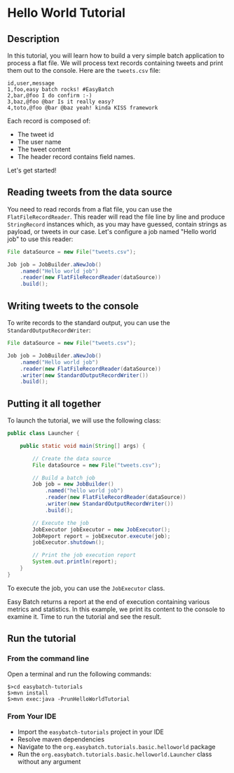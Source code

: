 # Hello World Tutorial

## Description

In this tutorial, you will learn how to build a very simple batch application to process a flat file.
We will process text records containing tweets and print them out to the console. Here are the `tweets.csv` file:

```
id,user,message
1,foo,easy batch rocks! #EasyBatch
2,bar,@foo I do confirm :-)
3,baz,@foo @bar Is it really easy?
4,toto,@foo @bar @baz yeah! kinda KISS framework
```

Each record is composed of:

* The tweet id
* The user name
* The tweet content
* The header record contains field names.

Let's get started!

## Reading tweets from the data source

You need to read records from a flat file, you can use the `FlatFileRecordReader`.
This reader will read the file line by line and produce `StringRecord` instances which, as you may have guessed,
 contain strings as payload, or tweets in our case.
Let's configure a job named "Hello world job" to use this reader:

```java
File dataSource = new File("tweets.csv");

Job job = JobBuilder.aNewJob()
    .named("Hello world job")
    .reader(new FlatFileRecordReader(dataSource))
    .build();
```

## Writing tweets to the console

To write records to the standard output, you can use the `StandardOutputRecordWriter`:

```java
File dataSource = new File("tweets.csv");

Job job = JobBuilder.aNewJob()
    .named("Hello world job")
    .reader(new FlatFileRecordReader(dataSource))
    .writer(new StandardOutputRecordWriter())
    .build();
```

## Putting it all together

To launch the tutorial, we will use the following class:

```java
public class Launcher {

    public static void main(String[] args) {

        // Create the data source
        File dataSource = new File("tweets.csv");

        // Build a batch job
        Job job = new JobBuilder()
            .named("hello world job")
            .reader(new FlatFileRecordReader(dataSource))
            .writer(new StandardOutputRecordWriter())
            .build();

        // Execute the job
        JobExecutor jobExecutor = new JobExecutor();
        JobReport report = jobExecutor.execute(job);
        jobExecutor.shutdown();

        // Print the job execution report
        System.out.println(report);
    }
}
```

To execute the job, you can use the `JobExecutor` class.

Easy Batch returns a report at the end of execution containing various metrics and statistics.
In this example, we print its content to the console to examine it.
Time to run the tutorial and see the result.

## Run the tutorial

### From the command line

Open a terminal and run the following commands:

```
$>cd easybatch-tutorials
$>mvn install
$>mvn exec:java -PrunHelloWorldTutorial
```

### From Your IDE

* Import the `easybatch-tutorials` project in your IDE
* Resolve maven dependencies
* Navigate to the `org.easybatch.tutorials.basic.helloworld` package
* Run the `org.easybatch.tutorials.basic.helloworld.Launcher` class without any argument
